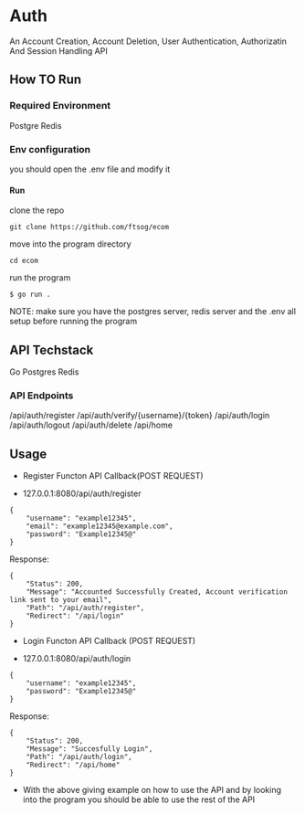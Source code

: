# Auth
An Account Creation, Account Deletion, User Authentication, Authorizatin And Session Handling API

## How TO Run

### Required Environment
Postgre
Redis

### Env configuration
you should open the .env file and modify it

#### Run
clone the repo

```
git clone https://github.com/ftsog/ecom
```

move into the program directory

```
cd ecom 
```

run the program

```
$ go run .
```

NOTE: make sure you have the postgres server, redis server and the .env all setup before running the program

## API Techstack
Go
Postgres
Redis

### API Endpoints

/api/auth/register
/api/auth/verify/{username}/{token}
/api/auth/login
/api/auth/logout
/api/auth/delete
/api/home

## Usage
* Register Functon API Callback(POST REQUEST)
- 127.0.0.1:8080/api/auth/register

```
{
    "username": "example12345",
    "email": "example12345@example.com",
    "password": "Example12345@"
}
```

Response:

```
{
    "Status": 200,
    "Message": "Accounted Successfully Created, Account verification link sent to your email",
    "Path": "/api/auth/register",
    "Redirect": "/api/login"
}
```

* Login Functon API Callback (POST REQUEST)
- 127.0.0.1:8080/api/auth/login

```
{
    "username": "example12345",
    "password": "Example12345@"
}
```

Response:

```
{
    "Status": 200,
    "Message": "Succesfully Login",
    "Path": "/api/auth/login",
    "Redirect": "/api/home"
}
```

* With the above giving example on how to use the API and by looking into the program you should be able to use the rest of the API